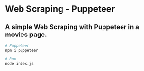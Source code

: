 # Web Scraping - Puppeteer

## A simple Web Scraping with Puppeteer in a movies page.

``` bash
# Puppeteer
npm i puppeteer

# Run
node index.js
```

